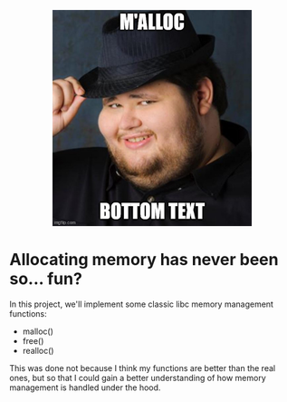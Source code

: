 <p align="center">
  <img src="img/meme.jpg" width="70%"/>
</p>

# Allocating memory has never been so... fun?

In this project, we'll implement some classic libc memory management functions:
- malloc()
- free()
- realloc()

This was done not because I think my functions are better than the real ones, but so that I could gain a better understanding of how memory management is handled under the hood.
